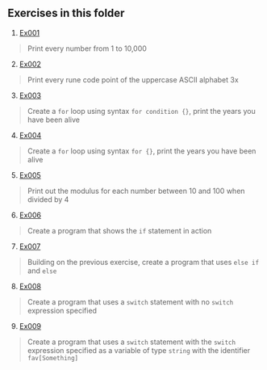 ## Exercises in this folder
1. [Ex001](Ex001.go)
  > Print every number from 1 to 10,000
2. [Ex002](Ex002.go)
  > Print every rune code point of the uppercase ASCII alphabet 3x
3. [Ex003](Ex003.go)
  > Create a `for` loop using syntax `for condition {}`, print the years you have been alive
4. [Ex004](Ex004.go)
  > Create a `for` loop using syntax `for {}`, print the years you have been alive
5. [Ex005](Ex005.go)
  > Print out the modulus for each number between 10 and 100 when divided by 4
6. [Ex006](Ex006.go)
  > Create a program that shows the `if` statement in action
7. [Ex007](Ex007.go)
  > Building on the previous exercise, create a program that uses `else if` and `else`
8. [Ex008](Ex008.go)
  > Create a program that uses a `switch` statement with no `switch` expression specified
9. [Ex009](Ex009.go)
  > Create a program that uses a `switch` statement with the `switch` expression specified as a variable of type `string` with the identifier `fav[Something]`

